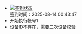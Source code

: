 - [![签到状态](https://github.com/li5bo5/Cloud189-Actions/actions/workflows/main.yml/badge.svg?branch=main)](https://github.com/li5bo5/Cloud189-Actions/actions/workflows/main.yml) <br> 签到时间：2025-08-14 00:43:47
- 开始执行帐号1
- 设备ID不存在，需要二次设备校验
